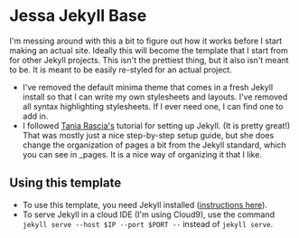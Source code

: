 # Jessa Jekyll Base

I'm messing around with this a bit to figure out how it works before I start making an actual site. Ideally this will become the template that I start from for other Jekyll projects. This isn't the prettiest thing, but it also isn't meant to be. It is meant to be easily re-styled for an actual project.

* I've removed the default minima theme that comes in a fresh Jekyll install so that I can write my own stylesheets and layouts. I've removed all syntax highlighting stylesheets. If I ever need one, I can find one to add in.
* I followed [Tania Rascia's](https://www.taniarascia.com/make-a-static-website-with-jekyll/) tutorial for setting up Jekyll. (It is pretty great!) That was mostly just a nice step-by-step setup guide, but she does change the organization of pages a bit from the Jekyll standard, which you can see in _pages. It is a nice way of organizing it that I like.

## Using this template

* To use this template, you need Jekyll installed ([instructions here](http://jekyllrb.com/docs/installation/)). 
* To serve Jekyll in a cloud IDE (I'm using Cloud9), use the command `jekyll serve --host $IP --port $PORT --` instead of `jekyll serve`.
